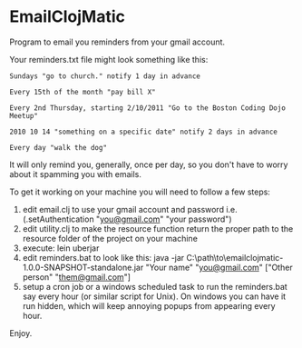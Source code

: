 EmailClojMatic
===========================

Program to email you reminders from your gmail account.  

Your reminders.txt file might look something like this:

    Sundays "go to church." notify 1 day in advance  
	
    Every 15th of the month "pay bill X"
	
    Every 2nd Thursday, starting 2/10/2011 "Go to the Boston Coding Dojo Meetup"
	
    2010 10 14 "something on a specific date" notify 2 days in advance    
	
	Every day "walk the dog"

It will only remind you, generally, once per day, so you don't have to worry about it spamming you with emails.
	
To get it working on your machine you will need to follow a few steps:

1. edit email.clj to use your gmail account and password i.e. (.setAuthentication "you@gmail.com" "your password")
2. edit utility.clj to make the resource function return the proper path to the resource folder of the project on your machine
3. execute: lein uberjar
4. edit reminders.bat to look like this: java -jar C:\path\to\emailclojmatic-1.0.0-SNAPSHOT-standalone.jar "Your name" "you@gmail.com" ["Other person" "them@gmail.com"]
5. setup a cron job or a windows scheduled task to run the reminders.bat say every hour (or similar script for Unix).  On windows you can have it run hidden, which will keep annoying popups from appearing every hour.

Enjoy.
